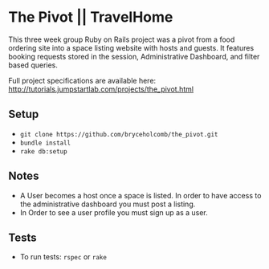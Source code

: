 # The Pivot || TravelHome

This three week group Ruby on Rails project was a pivot from a food ordering site into a space listing website with hosts and guests. It features booking requests stored in the session, Administrative Dashboard, and filter based queries.

Full project specifications are available here:
http://tutorials.jumpstartlab.com/projects/the_pivot.html

## Setup
* `git clone https://github.com/bryceholcomb/the_pivot.git`
* `bundle install`
* `rake db:setup`

## Notes
* A User becomes a host once a space is listed. In order to have access to the administrative dashboard you must post a listing.
* In Order to see a user profile you must sign up as a user.

## Tests
* To run tests: `rspec` or `rake`
